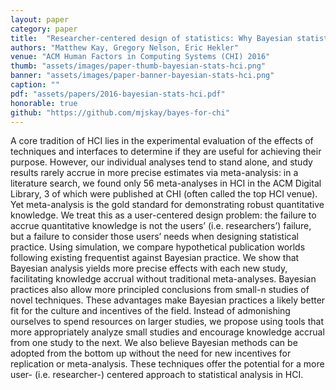 ```yaml
---
layout: paper
category: paper
title:  "Researcher-centered design of statistics: Why Bayesian statistics better fit the culture and incentives of HCI"
authors: "Matthew Kay, Gregory Nelson, Eric Hekler"
venue: "ACM Human Factors in Computing Systems (CHI) 2016"
thumb: "assets/images/paper-thumb-bayesian-stats-hci.png"
banner: "assets/images/paper-banner-bayesian-stats-hci.png"
caption: ""
pdf: "assets/papers/2016-bayesian-stats-hci.pdf"
honorable: true
github: "https://github.com/mjskay/bayes-for-chi"
---
```


<!-- abstract -->
A core tradition of HCI lies in the experimental evaluation of the effects of techniques and interfaces to determine if they are useful for achieving their purpose. However, our individual analyses tend to stand alone, and study results rarely accrue in more precise estimates via meta-analysis: in a literature search, we found only 56 meta-analyses in HCI in the ACM Digital Library, 3 of which were published at CHI (often called the top HCI venue). Yet meta-analysis is the gold standard for demonstrating robust quantitative knowledge. We treat this as a user-centered design problem: the failure to accrue quantitative knowledge is not the users’ (i.e. researchers’) failure, but a failure to consider those users’ needs when designing statistical practice. Using simulation, we compare hypothetical publication worlds following existing frequentist against Bayesian practice. We show that Bayesian analysis yields more precise effects with each new study, facilitating knowledge accrual without traditional meta-analyses. Bayesian practices also allow more principled conclusions from small-n studies of novel techniques. These advantages make Bayesian practices a likely better fit for the culture and incentives of the field. Instead of admonishing ourselves to spend resources on larger studies, we propose using tools that more appropriately analyze small studies and encourage knowledge accrual from one study to the next. We also believe Bayesian methods can be adopted from the bottom up without the need for new incentives for replication or meta-analysis. These techniques offer the potential for a more user- (i.e. researcher-) centered approach to statistical analysis in HCI.